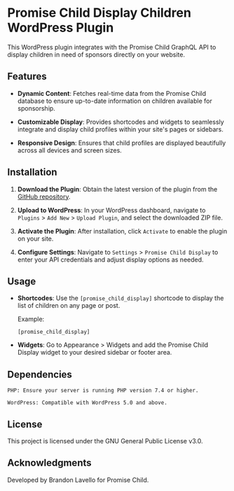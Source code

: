 # Promise Child Display Children WordPress Plugin

This WordPress plugin integrates with the Promise Child GraphQL API to display children in need of sponsors directly on your website.

## Features

- **Dynamic Content**: Fetches real-time data from the Promise Child database to ensure up-to-date information on children available for sponsorship.

- **Customizable Display**: Provides shortcodes and widgets to seamlessly integrate and display child profiles within your site's pages or sidebars.

- **Responsive Design**: Ensures that child profiles are displayed beautifully across all devices and screen sizes.

## Installation

1. **Download the Plugin**: Obtain the latest version of the plugin from the [GitHub repository](https://github.com/brandonlavello/promise-child-display-children-wp-plugin).

2. **Upload to WordPress**: In your WordPress dashboard, navigate to `Plugins` > `Add New` > `Upload Plugin`, and select the downloaded ZIP file.

3. **Activate the Plugin**: After installation, click `Activate` to enable the plugin on your site.

4. **Configure Settings**: Navigate to `Settings` > `Promise Child Display` to enter your API credentials and adjust display options as needed.

## Usage

- **Shortcodes**: Use the `[promise_child_display]` shortcode to display the list of children on any page or post.

  Example:

  ```plaintext
  [promise_child_display]
  ```
  
- **Widgets**: Go to Appearance > Widgets and add the Promise Child Display widget to your desired sidebar or footer area.

## Dependencies

    PHP: Ensure your server is running PHP version 7.4 or higher.

    WordPress: Compatible with WordPress 5.0 and above.

## License

This project is licensed under the GNU General Public License v3.0.

## Acknowledgments

Developed by Brandon Lavello for Promise Child.
